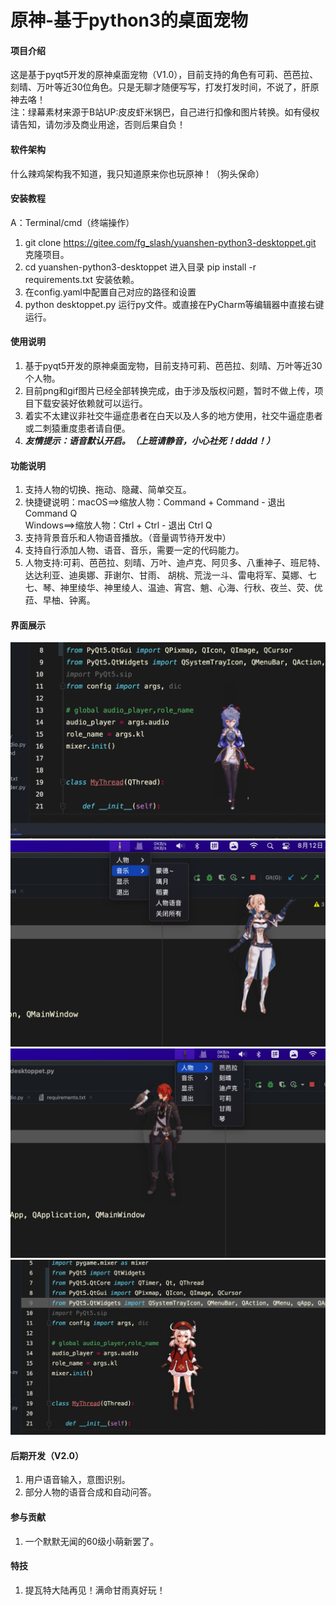 # 原神-基于python3的桌面宠物


#### 项目介绍

这是基于pyqt5开发的原神桌面宠物（V1.0），目前支持的角色有可莉、芭芭拉、刻晴、万叶等近30位角色。只是无聊才随便写写，打发打发时间，不说了，肝原神去咯！<br>
注：绿幕素材来源于B站UP:皮皮虾米锅巴，自己进行扣像和图片转换。如有侵权请告知，请勿涉及商业用途，否则后果自负！


#### 软件架构

什么辣鸡架构我不知道，我只知道原来你也玩原神！（狗头保命）


#### 安装教程
A：Terminal/cmd（终端操作）
1. git clone https://gitee.com/fg_slash/yuanshen-python3-desktoppet.git 克隆项目。
2. cd yuanshen-python3-desktoppet 进入目录 pip install -r requirements.txt 安装依赖。
3. 在config.yaml中配置自己对应的路径和设置
4. python desktoppet.py 运行py文件。或直接在PyCharm等编辑器中直接右键运行。


#### 使用说明

1. 基于pyqt5开发的原神桌面宠物，目前支持可莉、芭芭拉、刻晴、万叶等近30个人物。
2. 目前png和gif图片已经全部转换完成，由于涉及版权问题，暂时不做上传，项目下载安装好依赖就可以运行。
3. 着实不太建议非社交牛逼症患者在白天以及人多的地方使用，社交牛逼症患者或二刺猿重度患者请自便。
4. *****友情提示：语音默认开启。（上班请静音，小心社死！dddd！）*****


#### 功能说明

1. 支持人物的切换、拖动、隐藏、简单交互。
2. 快捷键说明：macOS==>缩放人物：Command + Command - 退出 Command Q <br>
Windows==>缩放人物：Ctrl + Ctrl - 退出 Ctrl Q
3. 支持背景音乐和人物语音播放。（音量调节待开发中）
4. 支持自行添加人物、语音、音乐，需要一定的代码能力。
5. 人物支持:可莉、芭芭拉、刻晴、万叶、迪卢克、阿贝多、八重神子、班尼特、达达利亚、迪奥娜、菲谢尔、甘雨、 胡桃、荒泷一斗、雷电将军、莫娜、七七、琴、神里绫华、神里绫人、温迪、宵宫、魈、心海、行秋、夜兰、荧、优菈、早柚、钟离。


#### 界面展示

![1](img/1.png)
![2](img/2.png)
![3](img/3.png)
![4](img/4.png)


#### 后期开发（V2.0）
1. 用户语音输入，意图识别。
2. 部分人物的语音合成和自动问答。


#### 参与贡献

1. 一个默默无闻的60级小萌新罢了。


#### 特技

1. 提瓦特大陆再见！满命甘雨真好玩！
